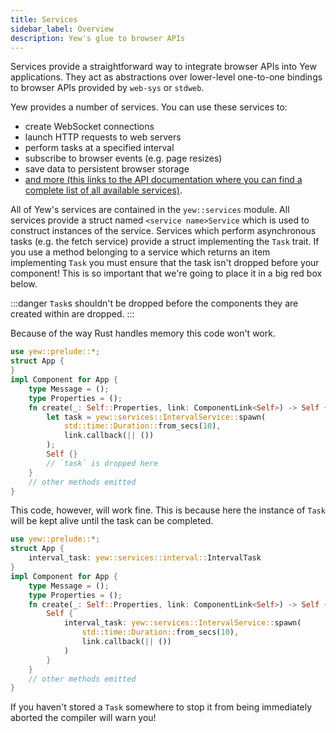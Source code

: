 ```yaml
---
title: Services
sidebar_label: Overview
description: Yew's glue to browser APIs
---
```


Services provide a straightforward way to integrate browser APIs into Yew applications. They act as
abstractions over lower-level one-to-one bindings to browser APIs provided by `web-sys` or `stdweb`.

Yew provides a number of services. You can use these services to:
* create WebSocket connections
* launch HTTP requests to web servers
* perform tasks at a specified interval
* subscribe to browser events (e.g. page resizes)
* save data to persistent browser storage
* [and more (this links to the API documentation where you can find a complete list of all available
services)](https://docs.rs/yew/*/yew/services/index.html).

All of Yew's services are contained in the `yew::services` module. All services provide a struct
named `<service name>Service` which is used to construct instances of the service. Services which
perform asynchronous tasks (e.g. the fetch service) provide a struct implementing the `Task` trait.
If you use a method belonging to a service which returns an item implementing `Task` you must ensure
that the task isn't dropped before your component! This is so important that we're going to place it 
in a big red box below.

:::danger
`Task`s shouldn't be dropped before the components they are created within are dropped.
:::

Because of the way Rust handles memory this code won't work.

```rust
use yew::prelude::*;
struct App {
}
impl Component for App {
    type Message = ();
    type Properties = ();
    fn create(_: Self::Properties, link: ComponentLink<Self>) -> Self {
        let task = yew::services::IntervalService::spawn(
            std::time::Duration::from_secs(10), 
            link.callback(|| ())
        );
        Self {}
        // `task` is dropped here
    }
    // other methods emitted
}
```

This code, however, will work fine. This is because here the instance of `Task` will be kept alive
until the task can be completed.

```rust
use yew::prelude::*;
struct App {
    interval_task: yew::services::interval::IntervalTask
}
impl Component for App {
    type Message = ();
    type Properties = ();
    fn create(_: Self::Properties, link: ComponentLink<Self>) -> Self {
        Self {
            interval_task: yew::services::IntervalService::spawn(
                std::time::Duration::from_secs(10), 
                link.callback(|| ())
            )
        }
    }
    // other methods emitted
}
```
If you haven't stored a `Task` somewhere to stop it from being immediately aborted the compiler will 
warn you!
